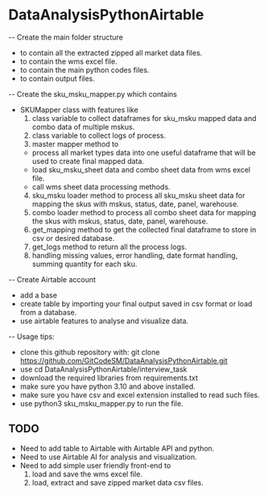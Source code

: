 # DataAnalysisPythonAirtable

-- Create the main folder structure
- to contain all the extracted zipped all market data files.
- to contain the wms excel file.
- to contain the main python codes files.
- to contain output files.

-- Create the sku_msku_mapper.py which contains
- SKUMapper class with features like
  1. class variable to collect dataframes for sku_msku mapped data and combo data of multiple mskus.
  2. class variable to collect logs of process.
  3. master mapper method to
    - process all market types data into one useful dataframe that will be used to create final mapped data.
    - load sku_msku_sheet data and combo sheet data from wms excel file.
    - call wms sheet data processing methods.
  4. sku_msku loader method to process all sku_msku sheet data for mapping the skus with mskus, status, date, panel, warehouse.
  5. combo loader method to process all combo sheet data for mapping the skus with mskus, status, date, panel, warehouse.
  6. get_mapping method to get the collected final dataframe to store in csv or desired database.
  7. get_logs method to return all the process logs.
  8. handling missing values, error handling, date format handling, summing quantity for each sku.

-- Create Airtable account
  - add a base
  - create table by importing your final output saved in csv format or load from a database.
  - use airtable features to analyse and visualize data.

-- Usage tips:
  - clone this github repository with: git clone https://github.com/GitCodeSM/DataAnalysisPythonAirtable.git
  - use cd DataAnalysisPythonAirtable/interview_task
  - download the required libraries from requirements.txt
  - make sure you have python 3.10 and above installed.
  - make sure you have csv and excel extension installed to read such files.
  - use python3 sku_msku_mapper.py to run the file.

## TODO 
- Need to add table to Airtable with Airtable API and python.
- Need to use Airtable AI for analysis and visualization.
- Need to add simple user friendly front-end to
   1. load and save the wms excel file.
   2. load, extract and save zipped market data csv files.

